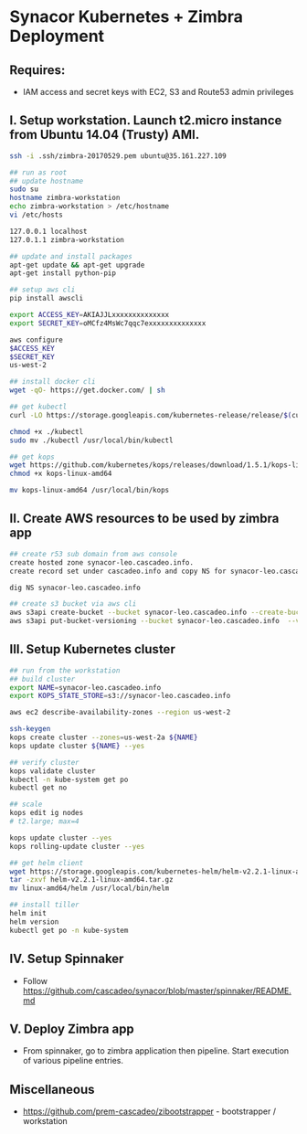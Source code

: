 # Synacor Kubernetes + Zimbra Deployment


## Requires:

- IAM access and secret keys with EC2, S3 and Route53 admin privileges


## I. Setup workstation. Launch t2.micro instance from Ubuntu 14.04 (Trusty) AMI.

```bash
ssh -i .ssh/zimbra-20170529.pem ubuntu@35.161.227.109

## run as root
## update hostname
sudo su
hostname zimbra-workstation
echo zimbra-workstation > /etc/hostname
vi /etc/hosts

127.0.0.1 localhost
127.0.1.1 zimbra-workstation

## update and install packages
apt-get update && apt-get upgrade
apt-get install python-pip

## setup aws cli
pip install awscli

export ACCESS_KEY=AKIAJJLxxxxxxxxxxxxxx
export SECRET_KEY=oMCfz4MsWc7qqc7exxxxxxxxxxxxxx

aws configure
$ACCESS_KEY
$SECRET_KEY
us-west-2

## install docker cli
wget -qO- https://get.docker.com/ | sh

## get kubectl
curl -LO https://storage.googleapis.com/kubernetes-release/release/$(curl -s https://storage.googleapis.com/kubernetes-release/release/stable.txt)/bin/linux/amd64/kubectl

chmod +x ./kubectl
sudo mv ./kubectl /usr/local/bin/kubectl

## get kops
wget https://github.com/kubernetes/kops/releases/download/1.5.1/kops-linux-amd64
chmod +x kops-linux-amd64

mv kops-linux-amd64 /usr/local/bin/kops
```

## II. Create AWS resources to be used by zimbra app

```bash
## create r53 sub domain from aws console
create hosted zone synacor-leo.cascadeo.info.
create record set under cascadeo.info and copy NS for synacor-leo.cascadeo.info.

dig NS synacor-leo.cascadeo.info

## create s3 bucket via aws cli
aws s3api create-bucket --bucket synacor-leo.cascadeo.info --create-bucket-configuration LocationConstraint=us-west-2
aws s3api put-bucket-versioning --bucket synacor-leo.cascadeo.info  --versioning-configuration Status=Enabled
```

## III. Setup Kubernetes cluster

```bash
## run from the workstation
## build cluster
export NAME=synacor-leo.cascadeo.info
export KOPS_STATE_STORE=s3://synacor-leo.cascadeo.info

aws ec2 describe-availability-zones --region us-west-2

ssh-keygen
kops create cluster --zones=us-west-2a ${NAME}
kops update cluster ${NAME} --yes

## verify cluster
kops validate cluster
kubectl -n kube-system get po
kubectl get no

## scale
kops edit ig nodes
# t2.large; max=4

kops update cluster --yes
kops rolling-update cluster --yes

## get helm client
wget https://storage.googleapis.com/kubernetes-helm/helm-v2.2.1-linux-amd64.tar.gz
tar -zxvf helm-v2.2.1-linux-amd64.tar.gz
mv linux-amd64/helm /usr/local/bin/helm

## install tiller
helm init
helm version
kubectl get po -n kube-system
```

## IV. Setup Spinnaker

* Follow https://github.com/cascadeo/synacor/blob/master/spinnaker/README.md

## V. Deploy Zimbra app

* From spinnaker, go to zimbra application then pipeline. Start execution of various pipeline entries.

## Miscellaneous

* https://github.com/prem-cascadeo/zibootstrapper - bootstrapper / workstation
